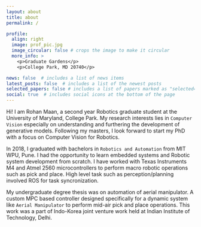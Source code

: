 ```yaml
---
layout: about
title: about
permalink: /

profile:
  align: right
  image: prof_pic.jpg
  image_circular: false # crops the image to make it circular
  more_info: >
    <p>Graduate Gardens</p>
    <p>College Park, MD 20740</p>

news: false  # includes a list of news items
latest_posts: false  # includes a list of the newest posts
selected_papers: false # includes a list of papers marked as "selected={true}"
social: true  # includes social icons at the bottom of the page
---
```


Hi! I am Rohan Maan, a second year Robotics graduate student at the University of Maryland, College Park. My research interests lies in `Computer Vision` especially on understanding and furthering the development of generative models. Following my masters, I look forward to start my PhD with a focus on Computer Vision for Robotics.

In 2018, I graduated with bachelors in `Robotics and Automation` from MIT WPU, Pune. I had the opportunity to learn embedded systems and Robotic system development from scratch. I have worked with Texas Instruments M4 and Atmel 2560 microcontrollers to perform macro robotic operations such as pick and place. High level task such as perception/planning involved ROS for task syncronization.

My undergraduate degree thesis was on automation of aerial manipulator. A custom MPC based controller designed specifically for a dynamic system like `Aerial Manipulator` to perform mid-air pick and place operations. This work was a part of Indo-Korea joint venture work held at Indian Institute of Technology, Delhi.